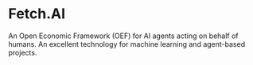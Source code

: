# Fetch.AI

An Open Economic Framework (OEF) for AI agents acting on behalf of humans. An excellent technology for machine learning and agent-based projects.